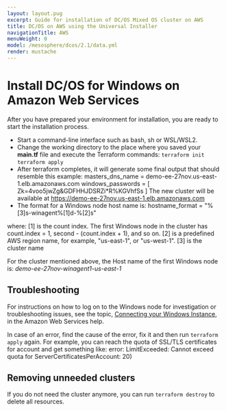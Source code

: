 ```yaml
---
layout: layout.pug
excerpt: Guide for installation of DC/OS Mixed OS cluster on AWS
title: DC/OS on AWS using the Universal Installer
navigationTitle: AWS
menuWeight: 0
model: /mesosphere/dcos/2.1/data.yml
render: mustache
---
```


# Install DC/OS for Windows on Amazon Web Services

After you have prepared your environment for installation, you are ready to start the installation process.

- Start a command-line interface such as bash, sh or WSL/WSL2.
- Change the working directory to the place where you saved your **main.tf** file and execute the Terraform commands:
```terraform init```
```terraform apply```
- After terraform completes, it will generate some final output that should resemble this example:
masters_dns_name = demo-ee-27nov.us-east-1.elb.amazonaws.com
windows_passwords = [
	Zk=4voo5jwZg&GDFHHJDSRZi*R%KGVhfSs
]
The new cluster will be available at https://demo-ee-27nov.us-east-1.elb.amazonaws.com
- The format for a Windows node host name is:
hostname_format  = "%[3]s-winagent%[1]d-%[2]s"

where:
[1] is the count index. The first Windows node in the cluster has count.index = 1, second - (count.index + 1), and so on.
[2] is a predefined AWS region name, for example, "us-east-1", or "us-west-1".
[3] is the cluster name

For the cluster mentioned above, the Host name of the first Windows node is:
*demo-ee-27nov-winagent1-us-east-1*

## Troubleshooting

For instructions on how to log on to the Windows node for investigation or troubleshooting issues, see the topic, [Connecting your Windows Instance](https://docs.aws.amazon.com/AWSEC2/latest/WindowsGuide/connecting_to_windows_instance.html), in the Amazon Web Services help. 

In case of an error, find the cause of the error, fix it and then run ```terraform apply``` again. For example, you can reach the quota of SSL/TLS certificates for account and get something like: error: LimitExceeded: Cannot exceed quota for ServerCertificatesPerAccount: 20)


## Removing unneeded clusters

If you do not need the cluster anymore, you can run ```terraform destroy``` to delete all resources.